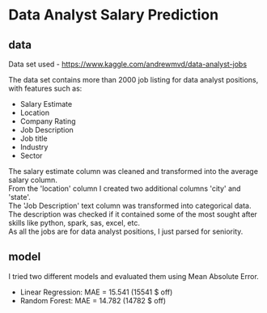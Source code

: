 # Data Analyst Salary Prediction

## data

Data set used - https://www.kaggle.com/andrewmvd/data-analyst-jobs

The data set contains more than 2000 job listing for data analyst positions, with features such as:

* Salary Estimate
* Location
* Company Rating
* Job Description
* Job title
* Industry
* Sector

The salary estimate column was cleaned and transformed into the average salary column.<br>
From the 'location' column I created two additional columns 'city' and 'state'. <br>
The 'Job Description' text column was transformed into categorical data. <br>
The description was checked if it contained some of the most sought after skills like python, spark, sas, excel, etc. <br>
As all the jobs are for data analyst positions, I just parsed for seniority. <br>

## model

I tried two different models and evaluated them using Mean Absolute Error.

* Linear Regression: MAE = 15.541 (15541 $ off)
* Random Forest: MAE = 14.782 (14782 $ off)
